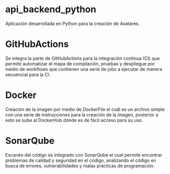 # api_backend_python


Aplicación desarrollada en Python para la creación de Avatares.

# GitHubActions
Se integra la parte de GitHubActions para la integración continua (CI) que permite automatizar el mapa de compilación, pruebas y despliegue por medio de workflows que contienen una serie de jobs a ejecutar de manera secuencial para la CI.

# Docker
Creación de la imagen por medio de DockerFile el cuál es un archivo simple con una serie de instrucciones para la creación de la imagen, posterior a esto se sube al DockerHub dónde es de fácil acceso para su uso.

# SonarQube
Escanéo del código es integrado con SonarQube el cual permite encontrar problemas de calidad y seguridad en el código, analizando el código en busca de errores, vulnerabilidades y malas prácticas de programación.
